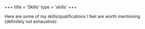 +++
title = 'Skills'
type = 'skills'
+++

Here are some of my skills/qualifications I feel are worth mentioning (definitely not exhaustive):
